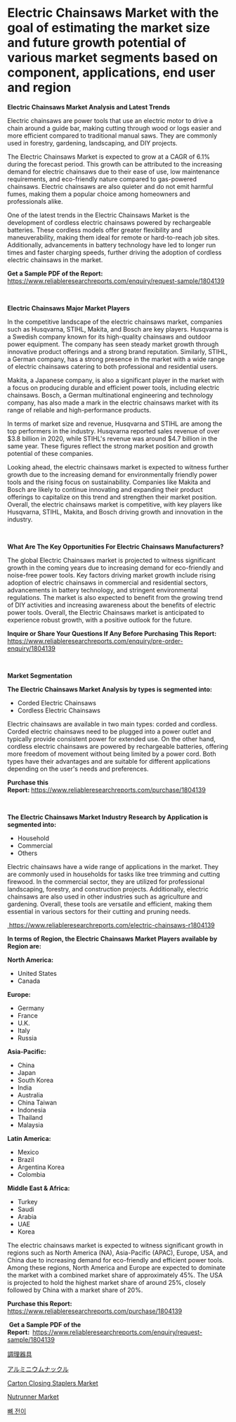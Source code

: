 <p><h1>Electric Chainsaws Market with the goal of estimating the market size and future growth potential of various market segments based on component, applications, end user and region</h1></p><p><strong>Electric Chainsaws Market Analysis and Latest Trends</strong></p>
<p><p>Electric chainsaws are power tools that use an electric motor to drive a chain around a guide bar, making cutting through wood or logs easier and more efficient compared to traditional manual saws. They are commonly used in forestry, gardening, landscaping, and DIY projects.</p><p>The Electric Chainsaws Market is expected to grow at a CAGR of 6.1% during the forecast period. This growth can be attributed to the increasing demand for electric chainsaws due to their ease of use, low maintenance requirements, and eco-friendly nature compared to gas-powered chainsaws. Electric chainsaws are also quieter and do not emit harmful fumes, making them a popular choice among homeowners and professionals alike.</p><p>One of the latest trends in the Electric Chainsaws Market is the development of cordless electric chainsaws powered by rechargeable batteries. These cordless models offer greater flexibility and maneuverability, making them ideal for remote or hard-to-reach job sites. Additionally, advancements in battery technology have led to longer run times and faster charging speeds, further driving the adoption of cordless electric chainsaws in the market.</p></p>
<p><strong>Get a Sample PDF of the Report:&nbsp;</strong> <a href="https://www.reliableresearchreports.com/enquiry/request-sample/1804139">https://www.reliableresearchreports.com/enquiry/request-sample/1804139</a></p>
<p>&nbsp;</p>
<p><strong>Electric Chainsaws Major Market Players</strong></p>
<p><p>In the competitive landscape of the electric chainsaws market, companies such as Husqvarna, STIHL, Makita, and Bosch are key players. Husqvarna is a Swedish company known for its high-quality chainsaws and outdoor power equipment. The company has seen steady market growth through innovative product offerings and a strong brand reputation. Similarly, STIHL, a German company, has a strong presence in the market with a wide range of electric chainsaws catering to both professional and residential users.</p><p>Makita, a Japanese company, is also a significant player in the market with a focus on producing durable and efficient power tools, including electric chainsaws. Bosch, a German multinational engineering and technology company, has also made a mark in the electric chainsaws market with its range of reliable and high-performance products.</p><p>In terms of market size and revenue, Husqvarna and STIHL are among the top performers in the industry. Husqvarna reported sales revenue of over $3.8 billion in 2020, while STIHL's revenue was around $4.7 billion in the same year. These figures reflect the strong market position and growth potential of these companies.</p><p>Looking ahead, the electric chainsaws market is expected to witness further growth due to the increasing demand for environmentally friendly power tools and the rising focus on sustainability. Companies like Makita and Bosch are likely to continue innovating and expanding their product offerings to capitalize on this trend and strengthen their market position. Overall, the electric chainsaws market is competitive, with key players like Husqvarna, STIHL, Makita, and Bosch driving growth and innovation in the industry.</p></p>
<p>&nbsp;</p>
<p><strong>What Are The Key Opportunities For Electric Chainsaws Manufacturers?</strong></p>
<p><p>The global Electric Chainsaws market is projected to witness significant growth in the coming years due to increasing demand for eco-friendly and noise-free power tools. Key factors driving market growth include rising adoption of electric chainsaws in commercial and residential sectors, advancements in battery technology, and stringent environmental regulations. The market is also expected to benefit from the growing trend of DIY activities and increasing awareness about the benefits of electric power tools. Overall, the Electric Chainsaws market is anticipated to experience robust growth, with a positive outlook for the future.</p></p>
<p><strong>Inquire or Share Your Questions If Any Before Purchasing This Report:</strong> <a href="https://www.reliableresearchreports.com/enquiry/pre-order-enquiry/1804139">https://www.reliableresearchreports.com/enquiry/pre-order-enquiry/1804139</a></p>
<p>&nbsp;</p>
<p><strong>Market Segmentation</strong></p>
<p><strong>The Electric Chainsaws Market Analysis by types is segmented into:</strong></p>
<p><ul><li>Corded Electric Chainsaws</li><li>Cordless Electric Chainsaws</li></ul></p>
<p><p>Electric chainsaws are available in two main types: corded and cordless. Corded electric chainsaws need to be plugged into a power outlet and typically provide consistent power for extended use. On the other hand, cordless electric chainsaws are powered by rechargeable batteries, offering more freedom of movement without being limited by a power cord. Both types have their advantages and are suitable for different applications depending on the user's needs and preferences.</p></p>
<p><strong>Purchase this Report:&nbsp;</strong><a href="https://www.reliableresearchreports.com/purchase/1804139">https://www.reliableresearchreports.com/purchase/1804139</a></p>
<p>&nbsp;</p>
<p><strong>The Electric Chainsaws Market Industry Research by Application is segmented into:</strong></p>
<p><ul><li>Household</li><li>Commercial</li><li>Others</li></ul></p>
<p><p>Electric chainsaws have a wide range of applications in the market. They are commonly used in households for tasks like tree trimming and cutting firewood. In the commercial sector, they are utilized for professional landscaping, forestry, and construction projects. Additionally, electric chainsaws are also used in other industries such as agriculture and gardening. Overall, these tools are versatile and efficient, making them essential in various sectors for their cutting and pruning needs.</p></p>
<p><a href="https://www.reliableresearchreports.com/electric-chainsaws-r1804139">&nbsp;https://www.reliableresearchreports.com/electric-chainsaws-r1804139</a></p>
<p><strong>In terms of Region, the Electric Chainsaws Market Players available by Region are:</strong></p>
<p>
    <p> <strong> North America: </strong>
        <ul>
            <li>United States</li>
            <li>Canada</li>
        </ul>
        </p> 
    <p> <strong> Europe: </strong>
        <ul>
            <li>Germany</li>
            <li>France</li>
            <li>U.K.</li>
            <li>Italy</li>
            <li>Russia</li>
        </ul>
        </p> 
    <p> <strong> Asia-Pacific: </strong>
        <ul>
            <li>China</li>
            <li>Japan</li>
            <li>South Korea</li>
            <li>India</li>
            <li>Australia</li>
            <li>China Taiwan</li>
            <li>Indonesia</li>
            <li>Thailand</li>
            <li>Malaysia</li>
        </ul>
        </p> 
    <p> <strong> Latin America: </strong>
        <ul>
            <li>Mexico</li>
            <li>Brazil</li>
            <li>Argentina Korea</li>
            <li>Colombia</li>
        </ul>
        </p> 
    <p> <strong> Middle East & Africa: </strong>
        <ul>
            <li>Turkey</li>
            <li>Saudi</li>
            <li>Arabia</li>
            <li>UAE</li>
            <li>Korea</li>
        </ul>
    </p>
    </p>
<p><p>The electric chainsaws market is expected to witness significant growth in regions such as North America (NA), Asia-Pacific (APAC), Europe, USA, and China due to increasing demand for eco-friendly and efficient power tools. Among these regions, North America and Europe are expected to dominate the market with a combined market share of approximately 45%. The USA is projected to hold the highest market share of around 25%, closely followed by China with a market share of 20%.</p></p>
<p><strong>Purchase this Report: </strong><a href="https://www.reliableresearchreports.com/purchase/1804139">https://www.reliableresearchreports.com/purchase/1804139</a></p>
<p>&nbsp;<strong>Get a Sample PDF of the Report:&nbsp;&nbsp;</strong><a href="https://www.reliableresearchreports.com/enquiry/request-sample/1804139">https://www.reliableresearchreports.com/enquiry/request-sample/1804139</a></p>
<p><strong></strong></p>
<p><p><a href="https://github.com/moulafa/Market-Research-Report-List-1/blob/main/715493631892.md">調理器具</a></p><p><a href="https://medium.com/@munroco657/%E3%82%A2%E3%83%AB%E3%83%9F%E3%83%8B%E3%82%A6%E3%83%A0%E3%83%8A%E3%83%83%E3%82%AF%E3%83%AB%E5%B8%82%E5%A0%B4-%E6%88%90%E5%8A%9F%E3%81%99%E3%82%8B%E3%83%93%E3%82%B8%E3%83%8D%E3%82%B9%E6%88%A6%E7%95%A5%E3%81%AE%E9%8D%B5%E3%81%AF2031%E5%B9%B4%E3%81%BE%E3%81%A7%E3%81%AE%E4%BA%88%E6%B8%AC%E3%81%AB%E3%81%82%E3%82%8A%E3%81%BE%E3%81%99-56b143d5e78d">アルミニウムナックル</a></p><p><a href="https://github.com/jaidynmorantestelletmjzya/Market-Research-Report-List-2/blob/main/carton-closing-staplers-market.md">Carton Closing Staplers Market</a></p><p><a href="https://github.com/ruddyyedelwadw/Market-Research-Report-List-2/blob/main/nutrunner-market.md">Nutrunner Market</a></p><p><a href="https://medium.com/@ralphyjames/%EB%BC%88-%EC%A0%84%EC%9D%B4-%EC%8B%9C%EC%9E%A5-%EC%8B%9C%EC%9E%A5-%EC%A0%90%EC%9C%A0%EC%9C%A8-%EC%8B%9C%EC%9E%A5-%EB%8F%99%ED%96%A5-%EA%B7%B8%EB%A6%AC%EA%B3%A0-%EB%AF%B8%EB%9E%98-%EC%84%B1%EC%9E%A5%EC%9D%84-%ED%83%90%EC%83%89%ED%95%98%EA%B8%B0-cf052fd7b6aa">뼈 전이</a></p></p>